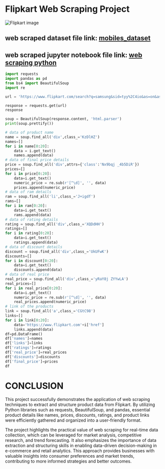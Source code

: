 # Flipkart Web Scraping Project
![Flipkart  image](https://github.com/user-attachments/assets/25089333-7774-4c94-a6d7-fc1c1aef2e80)


## **web scraped dataset file link:** [mobiles_dataset](https://github.com/RapoluSomesh/Flipkart_web_scraping_project/blob/main/mobiles_dataset.csv)

## **web scraped jupyter notebook file link:** [web scraping python](https://github.com/RapoluSomesh/Flipkart_web_scraping_project/blob/main/webscraping%20python.ipynb)

```python
import requests
import pandas as pd
from bs4 import BeautifulSoup
import re
```
```python
url = 'https://www.flipkart.com/search?q=samsung&sid=tyy%2C4io&as=on&as-show=on&otracker=AS_QueryStore_OrganicAutoSuggest_2_3_na_na_ps&otracker1=AS_QueryStore_OrganicAutoSuggest_2_3_na_na_ps&as-pos=2&as-type=RECENT&suggestionId=samsung%7CMobiles&requestId=d60111c4-4d88-4ed9-b97d-8822422cf58a&as-backfill=on&page=1'
```
```python
response = requests.get(url)
response
```
```python
soup = BeautifulSoup(response.content, 'html.parser')
print(soup.prettify())
```
```python
# data of product name
name = soup.find_all('div',class_='KzDlHZ')
names=[]
for i in name[0:20]:
    data = i.get_text()
    names.append(data)
# data of final price details
price = soup.find_all('div',attrs={'class':'Nx9bqj _4b5DiR'})
prices=[]
for i in price[0:20]:
    data=i.get_text()
    numeric_price = re.sub(r'[^\d]', '', data)
    prices.append(numeric_price)
# data of ram details
ram = soup.find_all('li',class_='J+igdf')
rams=[]
for i in ram[0:20]:
    data=i.get_text()
    rams.append(data)
# data of rating details
rating = soup.find_all('div',class_='XQDdHH')
ratings=[]
for i in rating[0:20]:
    data=i.get_text()
    ratings.append(data)
# data of discount details
discount = soup.find_all('div',class_='UkUFwK')
discounts=[]
for i in discount[0:20]:
    data=i.get_text()
    discounts.append(data)
# data of real price
real_price = soup.find_all('div',class_='yRaY8j ZYYwLA')
real_prices=[]
for i in real_price[0:20]:
    data=i.get_text()
    numeric_price = re.sub(r'[^\d]', '', data)
    real_prices.append(numeric_price)
# link of the products
link = soup.find_all('a',class_='CGtC98')
links=[]
for i in link[0:20]:
    data='https://www.flipkart.com'+i['href']
    links.append(data)
df=pd.DataFrame()
df['names']=names
df['links']=links
df['ratings']=ratings
df['real_price']=real_prices
df['discounts']=discounts
df['final_price']=prices
df
```

# CONCLUSION
This project successfully demonstrates the application of web scraping techniques to extract and structure product data from Flipkart. By utilizing Python libraries such as requests, BeautifulSoup, and pandas, essential product details like names, prices, discounts, ratings, and product links were efficiently gathered and organized into a user-friendly format.

The project highlights the practical value of web scraping for real-time data collection, which can be leveraged for market analysis, competitive research, and trend forecasting. It also emphasizes the importance of data extraction and structuring skills in enabling data-driven decision-making in e-commerce and retail analytics. This approach provides businesses with valuable insights into consumer preferences and market trends, contributing to more informed strategies and better outcomes.
